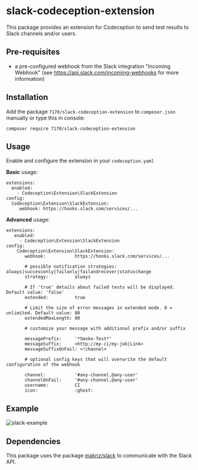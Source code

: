 slack-codeception-extension
=============================
This package provides an extension for Codeception to send test results to Slack channels and/or users.

Pre-requisites
-------------

- a pre-configured webhook from the Slack integration "Incoming Webhook"
(see https://api.slack.com/incoming-webhooks for more information)

Installation
-----------

Add the package `7170/slack-codeception-extension` to `composer.json` manually or type this in console:

    composer require 7170/slack-codeception-extension
    
Usage
-----
Enable and configure the extension in your `codeception.yaml`

**Basic** usage:

    extensions:
      enabled:
        - Codeception\Extension\SlackExtension
    config:
      Codeception\Extension\SlackExtension:
         webhook: https://hooks.slack.com/services/...
           
**Advanced** usage:

    extensions:
       enabled:
         - Codeception\Extension\SlackExtension
    config:
        Codeception\Extension\SlackExtension:
           webhook:           https://hooks.slack.com/services/...
           
           # possible notification strategies: always|successonly|failonly|failandrecover|statuschange
           strategy:          always
           
           # If 'true' details about failed tests will be displayed. Default value: 'false'
           extended:          true
           
           # Limit the size of error messages in extended mode. 0 = unlimited. Default value: 80
           extendedMaxLength: 80
           
           # customize your message with additional prefix and/or suffix
           
           messagePrefix:     '*Smoke-Test*'
           messageSuffix:     <http://my-ci/my-job|Link>
           messageSuffixOnFail: <!channel>
           
           # optional config keys that will overwrite the default configuration of the webhook
                      
           channel:           '#any-channel,@any-user'
           channelOnFail:     '#any-channel,@any-user'
           username:          CI
           icon:              :ghost:
           
Example
-----

![slack-example](slack-example.png)

Dependencies
-----
This package uses the package [maknz/slack](https://github.com/maknz/slack) to communicate with the Slack API.
